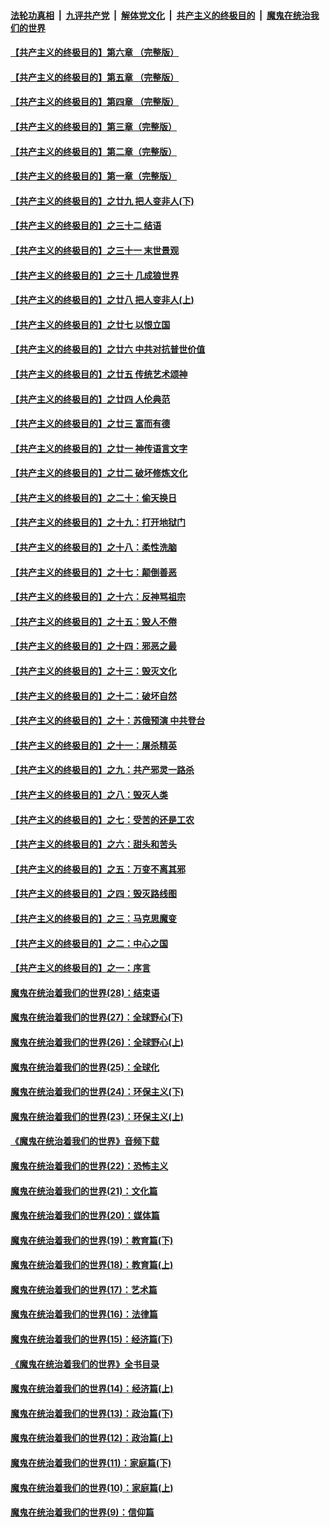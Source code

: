 

####  [法轮功真相](../../../../basic/blob/master/README.md?t=06220502) &nbsp;|&nbsp; [九评共产党](../../../../9ping.md/blob/master/README.md?t=06220502) &nbsp;|&nbsp; [解体党文化](../../../../jtdwh.md/blob/master/README.md?t=06220502)  &nbsp;|&nbsp; [共产主义的终极目的](../../../../gczydzjmd.md/blob/master/README.md?t=06220502) &nbsp;|&nbsp; [魔鬼在统治我们的世界](../../../../mgztzwmdsj.md/blob/master/README.md?t=06220502) 

#### [【共产主义的终极目的】第六章 （完整版）](../pages/nsc422/n11428913.md?t=06220502) 

#### [【共产主义的终极目的】第五章 （完整版）](../pages/nsc422/n11428912.md?t=06220502) 

#### [【共产主义的终极目的】第四章 （完整版）](../pages/nsc422/n11428907.md?t=06220502) 

#### [【共产主义的终极目的】第三章（完整版）](../pages/nsc422/n11428848.md?t=06220502) 

#### [【共产主义的终极目的】第二章（完整版）](../pages/nsc422/n11428831.md?t=06220502) 

#### [【共产主义的终极目的】第一章（完整版）](../pages/nsc422/n11417651.md?t=06220502) 

#### [【共产主义的终极目的】之廿九 把人变非人(下)](../pages/nsc422/n11344140.md?t=06220502) 

#### [【共产主义的终极目的】之三十二 结语](../pages/nsc422/n11360535.md?t=06220502) 

#### [【共产主义的终极目的】之三十一 末世景观](../pages/nsc422/n11351129.md?t=06220502) 

#### [【共产主义的终极目的】之三十 几成狼世界](../pages/nsc422/n11348280.md?t=06220502) 

#### [【共产主义的终极目的】之廿八 把人变非人(上)](../pages/nsc422/n11340492.md?t=06220502) 

#### [【共产主义的终极目的】之廿七 以恨立国](../pages/nsc422/n11336944.md?t=06220502) 

#### [【共产主义的终极目的】之廿六 中共对抗普世价值](../pages/nsc422/n11324785.md?t=06220502) 

#### [【共产主义的终极目的】之廿五 传统艺术颂神](../pages/nsc422/n11296396.md?t=06220502) 

#### [【共产主义的终极目的】之廿四 人伦典范](../pages/nsc422/n11296397.md?t=06220502) 

#### [【共产主义的终极目的】之廿三 富而有德](../pages/nsc422/n11283598.md?t=06220502) 

#### [【共产主义的终极目的】之廿一 神传语言文字](../pages/nsc422/n11263265.md?t=06220502) 

#### [【共产主义的终极目的】之廿二 破坏修炼文化](../pages/nsc422/n11245728.md?t=06220502) 

#### [【共产主义的终极目的】之二十：偷天换日](../pages/nsc422/n11238846.md?t=06220502) 

#### [【共产主义的终极目的】之十九：打开地狱门](../pages/nsc422/n11206376.md?t=06220502) 

#### [【共产主义的终极目的】之十八：柔性洗脑](../pages/nsc422/n11199994.md?t=06220502) 

#### [【共产主义的终极目的】之十七：颠倒善恶](../pages/nsc422/n11179782.md?t=06220502) 

#### [【共产主义的终极目的】之十六：反神骂祖宗](../pages/nsc422/n11166798.md?t=06220502) 

#### [【共产主义的终极目的】之十五：毁人不倦](../pages/nsc422/n11166792.md?t=06220502) 

#### [【共产主义的终极目的】之十四：邪恶之最](../pages/nsc422/n11150249.md?t=06220502) 

#### [【共产主义的终极目的】之十三：毁灭文化](../pages/nsc422/n11135227.md?t=06220502) 

#### [【共产主义的终极目的】之十二：破坏自然](../pages/nsc422/n11135214.md?t=06220502) 

#### [【共产主义的终极目的】之十：苏俄预演 中共登台](../pages/nsc422/n11118424.md?t=06220502) 

#### [【共产主义的终极目的】之十一：屠杀精英](../pages/nsc422/n11118442.md?t=06220502) 

#### [【共产主义的终极目的】之九：共产邪灵一路杀](../pages/nsc422/n11114139.md?t=06220502) 

#### [【共产主义的终极目的】之八：毁灭人类](../pages/nsc422/n11108503.md?t=06220502) 

#### [【共产主义的终极目的】之七：受苦的还是工农](../pages/nsc422/n11101809.md?t=06220502) 

#### [【共产主义的终极目的】之六：甜头和苦头](../pages/nsc422/n11096971.md?t=06220502) 

#### [【共产主义的终极目的】之五：万变不离其邪](../pages/nsc422/n11091285.md?t=06220502) 

#### [【共产主义的终极目的】之四：毁灭路线图](../pages/nsc422/n11086284.md?t=06220502) 

#### [【共产主义的终极目的】之三：马克思魔变](../pages/nsc422/n11061941.md?t=06220502) 

#### [【共产主义的终极目的】之二：中心之国](../pages/nsc422/n11047728.md?t=06220502) 

#### [【共产主义的终极目的】之一：序言](../pages/nsc422/n11086077.md?t=06220502) 

#### [魔鬼在统治着我们的世界(28)：结束语](../pages/nsc422/n10936246.md?t=06220502) 

#### [魔鬼在统治着我们的世界(27)：全球野心(下)](../pages/nsc422/n10928319.md?t=06220502) 

#### [魔鬼在统治着我们的世界(26)：全球野心(上)](../pages/nsc422/n10900318.md?t=06220502) 

#### [魔鬼在统治着我们的世界(25)：全球化](../pages/nsc422/n10788205.md?t=06220502) 

#### [魔鬼在统治着我们的世界(24)：环保主义(下)](../pages/nsc422/n10695307.md?t=06220502) 

#### [魔鬼在统治着我们的世界(23)：环保主义(上)](../pages/nsc422/n10688613.md?t=06220502) 

#### [《魔鬼在统治着我们的世界》音频下载](../pages/nsc422/n10635553.md?t=06220502) 

#### [魔鬼在统治着我们的世界(22)：恐怖主义](../pages/nsc422/n10614727.md?t=06220502) 

#### [魔鬼在统治着我们的世界(21)：文化篇](../pages/nsc422/n10597706.md?t=06220502) 

#### [魔鬼在统治着我们的世界(20)：媒体篇](../pages/nsc422/n10586579.md?t=06220502) 

#### [魔鬼在统治着我们的世界(19)：教育篇(下)](../pages/nsc422/n10564808.md?t=06220502) 

#### [魔鬼在统治着我们的世界(18)：教育篇(上)](../pages/nsc422/n10526970.md?t=06220502) 

#### [魔鬼在统治着我们的世界(17)：艺术篇](../pages/nsc422/n10499093.md?t=06220502) 

#### [魔鬼在统治着我们的世界(16)：法律篇](../pages/nsc422/n10485969.md?t=06220502) 

#### [魔鬼在统治着我们的世界(15)：经济篇(下)](../pages/nsc422/n10469975.md?t=06220502) 

#### [《魔鬼在统治着我们的世界》全书目录](../pages/nsc422/n10464261.md?t=06220502) 

#### [魔鬼在统治着我们的世界(14)：经济篇(上)](../pages/nsc422/n10457370.md?t=06220502) 

#### [魔鬼在统治着我们的世界(13)：政治篇(下)](../pages/nsc422/n10448270.md?t=06220502) 

#### [魔鬼在统治着我们的世界(12)：政治篇(上)](../pages/nsc422/n10444576.md?t=06220502) 

#### [魔鬼在统治着我们的世界(11)：家庭篇(下)](../pages/nsc422/n10440961.md?t=06220502) 

#### [魔鬼在统治着我们的世界(10)：家庭篇(上)](../pages/nsc422/n10435448.md?t=06220502) 

#### [魔鬼在统治着我们的世界(9)：信仰篇](../pages/nsc422/n10432159.md?t=06220502) 

